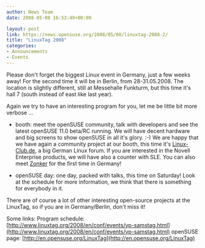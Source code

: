 ```yaml
---
author: News Team
date: 2008-05-08 16:53:49+00:00

layout: post
link: https://news.opensuse.org/2008/05/08/linuxtag-2008-2/
title: "LinuxTag 2008"
categories:
- Announcements
- Events
---
```

Please don't forget the biggest Linux event in Germany, just a few weeks away! For the second time it will be in Berlin, from 28-31.05.2008. The location is slightly different, still at Messehalle Funkturm, but this time it's hall 7 (south instead of east like last year).

Again we try to have an interesting program for you, let me be little bit more verbose ...

- booth: meet the openSUSE community, talk with developers and see the latest openSUSE 11.0 beta/RC running. We will have decent hardware and big screens to show openSUSE in all it's glory. :-) We are happy that we have again a community project at our booth, this time it's [Linux-Club.de](http://linux-club.de), a big German Linux forum. If you are interested in the Novell Enterprise products, we will have also a counter with SLE. You can also meet [Zonker](http://zonker.opensuse.org) for the first time in Germany! 

- openSUSE day: one day, packed with talks, this time on Saturday! Look at the schedule for more information, we think that there is something for everybody in it. 

There are of course a lot of other interesting open-source projects at the LinuxTag, so if you are in Germany/Berlin, don't miss it!

Some links:
Program schedule: [http://www.linuxtag.org/2008/en/conf/events/vp-samstag.html](http://www.linuxtag.org/2008/en/conf/events/vp-samstag.html)
openSUSE page: [http://en.opensuse.org/LinuxTag](http://en.opensuse.org/LinuxTag)		

